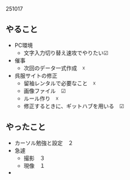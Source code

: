 251017


## やること

- PC環境
	- 文字入力切り替え速攻でやりたい☑
- 催事
	- 次回のデータ一式作成　☓
- 呉服サイトの修正
	- 留袖レンタルで必要なこと　☓
	- 画像ファイル　☑
	- ルール作り　☓
	- 修正するときに、ギットハブを用いる　☑


## やったこと
- カーソル勉強と設定　２
- 急遽
	- 撮影　３
	- 現像　１
- 
